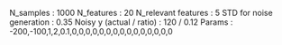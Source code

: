 N_samples                     : 1000
N_features                    : 20
N_relevant features           : 5
STD for noise generation      : 0.35
Noisy y (actual / ratio)      : 120 / 0.12
Params                        : -200,-100,1,2,0.1,0,0,0,0,0,0,0,0,0,0,0,0,0,0,0

